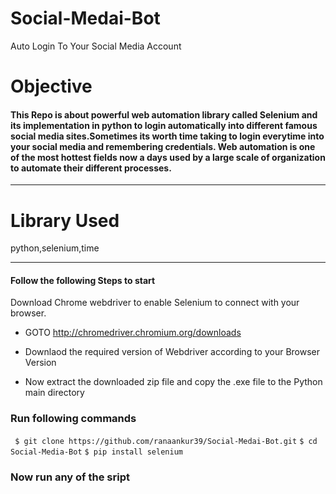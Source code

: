 # Social-Medai-Bot
Auto Login To Your Social Media Account  

# Objective
#### This Repo is about powerful web automation library called Selenium and its implementation in python to login automatically into different famous social media sites.Sometimes its worth time taking to login everytime into your social media and remembering credentials. Web automation is one of the most hottest fields now a days used by a large scale of organization to automate their different processes.

***
# Library Used

python,selenium,time

***
#### Follow the following Steps to start 

Download Chrome webdriver to enable Selenium to connect with your browser.

- GOTO  http://chromedriver.chromium.org/downloads 



- Downlaod the required version of Webdriver according to your Browser Version

- Now extract the downloaded zip file and copy the .exe file to the Python main directory

### Run following commands
` 
$ git clone https://github.com/ranaankur39/Social-Medai-Bot.git
`
`
$ cd Social-Media-Bot
`
`
$ pip install selenium
`

### Now run any of the sript



